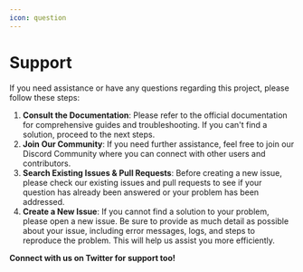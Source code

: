 ```yaml
---
icon: question
---
```


# Support

If you need assistance or have any questions regarding this project, please follow these steps:

1. **Consult the Documentation**: Please refer to the official documentation for comprehensive guides and troubleshooting. If you can't find a solution, proceed to the next steps.
2. **Join Our Community**: If you need further assistance, feel free to join our Discord Community where you can connect with other users and contributors.
3. **Search Existing Issues & Pull Requests**: Before creating a new issue, please check our existing issues and pull requests to see if your question has already been answered or your problem has been addressed.
4. **Create a New Issue**: If you cannot find a solution to your problem, please open a new issue. Be sure to provide as much detail as possible about your issue, including error messages, logs, and steps to reproduce the problem. This will help us assist you more efficiently.

**Connect with us on Twitter for support too!**
